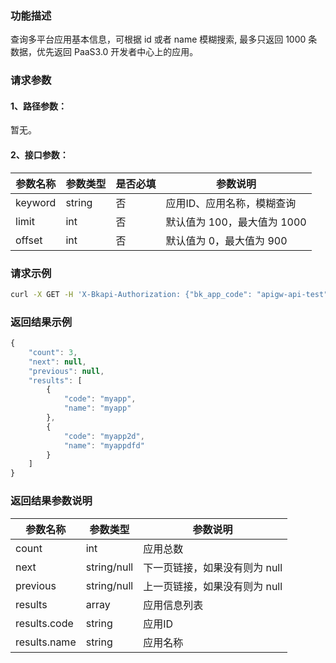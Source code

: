 ### 功能描述
查询多平台应用基本信息，可根据 id 或者 name 模糊搜索, 最多只返回 1000 条数据，优先返回 PaaS3.0 开发者中心上的应用。

### 请求参数

#### 1、路径参数：
暂无。

#### 2、接口参数：
| 参数名称      | 参数类型     | 是否必填 | 参数说明                           |
|---------------|--------------|---------|--------------------------------|
| keyword       | string       | 否      | 应用ID、应用名称，模糊查询 |
| limit         | int          | 否      | 默认值为 100，最大值为 1000 |
| offset        | int          | 否      | 默认值为 0，最大值为 900 |

### 请求示例
```bash
curl -X GET -H 'X-Bkapi-Authorization: {"bk_app_code": "apigw-api-test", "bk_app_secret": "***"}' --insecure https://bkapi.example.com/api/bkpaas3/prod/system/uni_applications/list/minimal/
```

### 返回结果示例
```javascript
{
    "count": 3,
    "next": null,
    "previous": null,
    "results": [
        {
            "code": "myapp",
            "name": "myapp"
        },
        {
            "code": "myapp2d",
            "name": "myappdfd"
        }
    ]
}
```

### 返回结果参数说明
| 参数名称      | 参数类型     | 参数说明                           |
|---------------|--------------|--------------------------------|
| count         | int          | 应用总数 |
| next          | string/null  | 下一页链接，如果没有则为 null |
| previous      | string/null  | 上一页链接，如果没有则为 null |
| results       | array        | 应用信息列表 |
| results.code  | string       | 应用ID |
| results.name  | string       | 应用名称 |